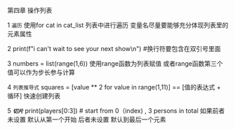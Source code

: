 第四章 操作列表

1 `遍历` 使用for cat in cat_list 列表中进行遍历 变量名尽量要能够充分体现列表里的元素属性

2 print(f"i can't wait to see your next show\n") #换行符要包含在双引号里面

3 numbers = list(range(1,6)) 使用range函数为列表赋值 或者range函数第三个值可以作为步长参与计算

4 `列表推导式` squares = [value ** 2 for value in range(1,11)] == [值的表达式 + 循环] 快速创建列表

5 **_`切片`_** 
print(players[0:3]) # start from 0（index) , 3 persons in total 如果前者未设置 默认从第一个开始 后者未设置 默认到最后一个元素